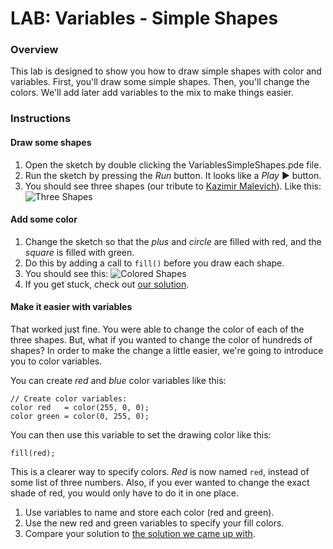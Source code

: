 # LAB: Variables - Simple Shapes

### Overview

This lab is designed to show you how to draw simple shapes with color and variables. First, you'll draw some simple shapes. Then, you'll change the colors. We'll add later add variables to the mix to make things easier.

### Instructions

#### Draw some shapes

1. Open the sketch by double clicking the VariablesSimpleShapes.pde file.
2. Run the sketch by pressing the *Run* button. It looks like a *Play* ▶ button.
3. You should see three shapes (our tribute to [Kazimir Malevich](http://en.wikipedia.org/wiki/Kazimir_Malevich)). Like this: ![Three Shapes](https://raw.github.com/PasDeChocolat/PNMProcessingWorkshop_Summer2013/master/LABS/VariablesSimpleShapes/three_shapes.png)

#### Add some color

1. Change the sketch so that the *plus* and *circle* are filled with red, and the *square* is filled with green.
2. Do this by adding a call to `fill()` before you draw each shape.
3. You should see this: ![Colored Shapes](https://raw.github.com/PasDeChocolat/PNMProcessingWorkshop_Summer2013/master/LABS/VariablesSimpleShapes/colored_shapes.png)
4. If you get stuck, check out [our solution](https://github.com/PasDeChocolat/PNMProcessingWorkshop_Summer2013/tree/master/LABS/SOLUTIONS/VariablesSimpleShapesWithColor/VariablesSimpleShapesWithColor.pde).

#### Make it easier with variables

That worked just fine. You were able to change the color of each of the three shapes. But, what if you wanted to change the color of hundreds of shapes? In order to make the change a little easier, we're going to introduce you to color variables.

You can create *red* and *blue* color variables like this:

````processing
// Create color variables:
color red   = color(255, 0, 0);
color green = color(0, 255, 0);
````

You can then use this variable to set the drawing color like this:

````processing
fill(red);
````

This is a clearer way to specify colors. *Red* is now named `red`, instead of some list of three numbers. Also, if you ever wanted to change the exact shade of red, you would only have to do it in one place.

1. Use variables to name and store each color (red and green).
2. Use the new red and green variables to specify your fill colors.
4. Compare your solution to [the solution we came up with](https://github.com/PasDeChocolat/PNMProcessingWorkshop_Summer2013/tree/master/LABS/SOLUTIONS/VariablesSimpleShapesWithColorVariables/VariablesSimpleShapesWithColorVariables.pde).
